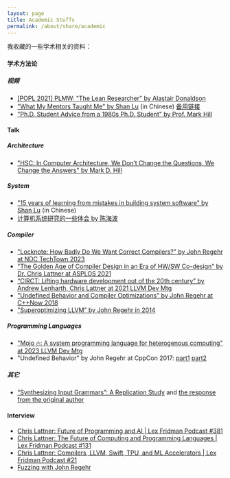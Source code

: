 ```yaml
---
layout: page
title: Academic Stuffs
permalink: /about/share/academic
---
```


我收藏的一些学术相关的资料：

#### 学术方法论

##### 视频

- [[POPL 2021] PLMW: "The Lean Researcher" by Alastair Donaldson](https://www.youtube.com/watch?v=iJMvEHJ7wmA)
- ["What My Mentors Taught Me" by Shan Lu](https://www.youtube.com/live/lOOBJix9-Dw?feature=shared&t=315) (in Chinese) [备用链接](https://www.bilibili.com/video/BV1Ta411x7xM)
- ["Ph.D. Student Advice from a 1980s Ph.D. Student" by Prof. Mark Hill](https://www.youtube.com/watch?v=eabxuh3RZNs)

#### Talk

##### Architecture

- ["HSC: In Computer Architecture, We Don’t Change the Questions, We Change the Answers" by Mark D. Hill](https://youtu.be/SOXiHkOGJgE?feature=shared)

##### System

- ["15 years of learning from mistakes in building system software" by Shan Lu](https://xxxy.gufe.edu.cn/chinasys22/video/LuShan.html) (in Chinese)
- [计算机系统研究的一些体会 by 陈海波](https://www.bilibili.com/video/BV1Ap4y167w3)

##### Compiler

- ["Locknote: How Badly Do We Want Correct Compilers?" by John Regehr at NDC TechTown 2023](https://youtu.be/tMYYrR-hazI?feature=shared)
- ["The Golden Age of Compiler Design in an Era of HW/SW Co-design" by Dr. Chris Lattner at ASPLOS 2021](https://www.youtube.com/watch?v=4HgShra-KnY)
- [“CIRCT: Lifting hardware development out of the 20th century” by Andrew Lenharth, Chris Lattner at 2021 LLVM Dev Mtg](https://www.youtube.com/watch?v=ee01_yHjs9k)
- ["Undefined Behavior and Compiler Optimizations" by John Regehr at C++Now 2018](https://www.youtube.com/watch?v=AeEwxtEOgH0)
- ["Superoptimizing LLVM" by John Regehr in 2014](https://www.youtube.com/watch?v=Ux0YnVEaI6A)

##### Programming Languages

- ["Mojo 🔥: A system programming language for heterogenous computing" at 2023 LLVM Dev Mtg](https://www.youtube.com/watch?v=SEwTjZvy8vw)
- "Undefined Behavior" by John Regehr at CppCon 2017: [part1](https://youtu.be/v1COuU2vU_w?feature=shared) [part2](https://youtu.be/TPyLrJED0zQ?feature=shared)

##### 其它

- [“Synthesizing Input Grammars”: A Replication Study](https://www.youtube.com/watch?v=NkBkpBS2Ob4) and [the response from the original author](https://www.youtube.com/watch?v=wB0xARbsc6s)

#### Interview

- [Chris Lattner: Future of Programming and AI | Lex Fridman Podcast #381](https://www.youtube.com/watch?v=pdJQ8iVTwj8)
- [Chris Lattner: The Future of Computing and Programming Languages | Lex Fridman Podcast #131](https://www.youtube.com/watch?v=nWTvXbQHwWs)
- [Chris Lattner: Compilers, LLVM, Swift, TPU, and ML Accelerators | Lex Fridman Podcast #21](https://www.youtube.com/watch?v=yCd3CzGSte8)
- [Fuzzing with John Regehr](https://www.youtube.com/watch?v=GSU4e9FmIRU)